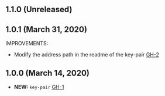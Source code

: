## 1.1.0 (Unreleased)
## 1.0.1 (March 31, 2020)

IMPROVEMENTS:

- Modify the address path in the readme of the key-pair [GH-2]( https://github.com/terraform-alicloud-modules/terraform-alicloud-key-pair/pull/2)

## 1.0.0 (March 14, 2020)

- **NEW:** `key-pair` [GH-1]( https://github.com/terraform-alicloud-modules/terraform-alicloud-key-pair/pull/1)
